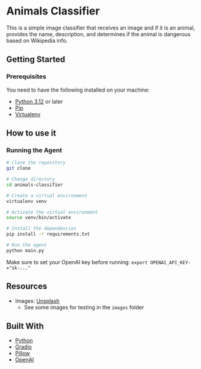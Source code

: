 # Animals Classifier

This is a simple image classifier that receives an image and if it is an animal, provides the name, description, and
determines if the animal is dangerous based on Wikipedia info.

## Getting Started

### Prerequisites

You need to have the following installed on your machine:

- [Python 3.12](https://www.python.org/downloads/release/python-3124/) or later
- [Pip](https://pypi.org/project/pip/)
- [Virtualenv](https://pypi.org/project/virtualenv/)

## How to use it

### Running the Agent

```bash
# Clone the repository
git clone

# Change directory
cd animals-classifier

# Create a virtual environment
virtualenv venv

# Activate the virtual environment
source venv/bin/activate

# Install the dependencies
pip install -r requirements.txt

# Run the agent
python main.py
```

Make sure to set your OpenAI key before running: `export OPENAI_API_KEY-="sk-..."`

## Resources

- Images: [Unsplash](https://unsplash.com/)
  - See some images for testing in the `images` folder

## Built With

- [Python](https://www.python.org/)
- [Gradio](https://www.gradio.app/)
- [Pillow](https://python-pillow.org/)
- [OpenAI](https://www.openai.com/)
